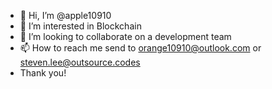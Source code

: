 - 👋 Hi, I’m @apple10910
- 👀 I’m interested in Blockchain
- 💞️ I’m looking to collaborate on a development team
- 📫 How to reach me send to orange10910@outlook.com or steven.lee@outsource.codes
- Thank you!

<!---
apple10910/apple10910 is a ✨ special ✨ repository because its `README.md` (this file) appears on your GitHub profile.
You can click the Preview link to take a look at your changes.
--->
